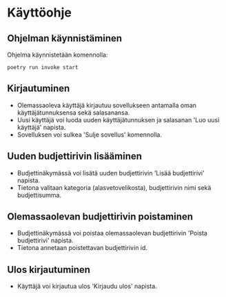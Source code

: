 # Käyttöohje

## Ohjelman käynnistäminen

Ohjelma käynnistetään komennolla:

```
poetry run invoke start
```

## Kirjautuminen

- Olemassaoleva käyttäjä kirjautuu sovellukseen antamalla oman käyttäjätunnuksensa sekä salasanansa.
- Uusi käyttäjä voi luoda uuden käyttäjätunnuksen ja salasanan 'Luo uusi käyttäjä' napista.
- Sovelluksen voi sulkea 'Sulje sovellus' komennolla.

## Uuden budjettirivin lisääminen

- Budjettinäkymässä voi lisätä uuden budjettirivin 'Lisää budjettirivi' napista.
- Tietona valitaan kategoria (alasvetovelikosta), budjettirivin nimi sekä budjettisumma.

## Olemassaolevan budjettirivin poistaminen

- Budjettinäkymässä voi poistaa olemassaolevan budjettirivin 'Poista budjettirivi' napista.
- Tietona annetaan poistettavan budjettirivin id.

## Ulos kirjautuminen

- Käyttäjä voi kirjautua ulos 'Kirjaudu ulos' napista.
